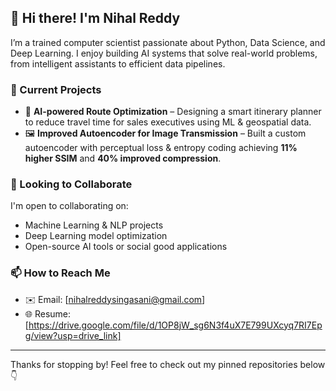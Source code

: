 ## 👋 Hi there! I'm Nihal Reddy

I’m a trained computer scientist passionate about Python, Data Science, and Deep Learning. I enjoy building AI systems that solve real-world problems, from intelligent assistants to efficient data pipelines.

### 🚀 Current Projects
- 🔭 **AI-powered Route Optimization** – Designing a smart itinerary planner to reduce travel time for sales executives using ML & geospatial data.
- 🖼️ **Improved Autoencoder for Image Transmission** – Built a custom autoencoder with perceptual loss & entropy coding achieving **11% higher SSIM** and **40% improved compression**.

### 🤝 Looking to Collaborate
I'm open to collaborating on:
- Machine Learning & NLP projects
- Deep Learning model optimization
- Open-source AI tools or social good applications

### 📫 How to Reach Me
- ✉️ Email: [nihalreddysingasani@gmail.com]
- 🌐 Resume: [https://drive.google.com/file/d/1OP8jW_sg6N3f4uX7E799UXcyq7RI7Epg/view?usp=drive_link]

---

Thanks for stopping by! Feel free to check out my pinned repositories below 👇

<!--
**Blaze786n/Blaze786n** is a ✨ _special_ ✨ repository because its `README.md` (this file) appears on your GitHub profile.

Here are some ideas to get you started:

- 🔭 I’m currently working on ...
- 🌱 I’m currently learning ...
- 👯 I’m looking to collaborate on ...
- 🤔 I’m looking for help with ...
- 💬 Ask me about ...
- 📫 How to reach me: ...
- 😄 Pronouns: ...
- ⚡ Fun fact: ...
-->
